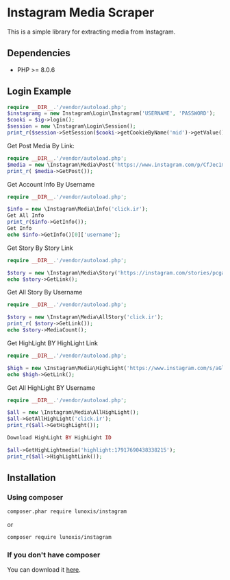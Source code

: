# Instagram Media Scraper 
This is a simple library for extracting media from Instagram. 

## Dependencies
- PHP >= 8.0.6

## Login Example
```php
require __DIR__.'/vendor/autoload.php';
$instagramg = new Instagram\Login\Instagram('USERNAME', 'PASSWORD');
$cooki = $ig->login();
$session = new \Instagram\Login\Session();
print_r($session->SetSession($cooki->getCookieByName('mid')->getValue(),$cooki->getCookieByName('csrftoken')->getValue(),$cooki->getCookieByName('sessionid')->getValue()));
```

Get Post Media By Link: 

```php
require __DIR__.'/vendor/autoload.php';
$media = new \Instagram\Media\Post('https://www.instagram.com/p/CfJec1mMLie/?igshid=YmMyMTA2M2Y=');
print_r( $media->GetPost());
```

Get Account Info By Username 

```php
require __DIR__.'/vendor/autoload.php';

$info = new \Instagram\Media\Info('click.ir');
Get All Info
print_r($info->GetInfo());
Get Info
echo $info->GetInfo()[0]['username'];
```
Get Story By Story Link

```php
require __DIR__.'/vendor/autoload.php';

$story = new \Instagram\Media\Story('https://instagram.com/stories/pcgadjettv/2868234876450457114?igshid=MDJmNzVkMjY=');
echo $story->GetLink();

```
Get All Story By Username

```php
require __DIR__.'/vendor/autoload.php';

$story = new \Instagram\Media\AllStory('click.ir');
print_r( $story->GetLink());
echo $story->MediaCount();
```

Get HighLight BY HighLight Link
```php
require __DIR__.'/vendor/autoload.php';

$high = new \Instagram\Media\HighLight('https://www.instagram.com/s/aGlnaGxpZ2h0OjE3OTI5NjQ4NzIzOTAyNjMy?story_media_id=2768449635828641458_7247131961&igshid=YmMyMTA2M2Y=');
echo $high->GetLink();

```

Get All HighLight BY Username

```php
require __DIR__.'/vendor/autoload.php';

$all = new \Instagram\Media\AllHighLight();
$all->GetAllHighLight('click.ir');
print_r($all->GetHighLight());

Download HighLight BY HighLight ID 

$all->GetHighLightmedia('highlight:17917690438338215');
print_r($all->HighLightLink());

```


## Installation

### Using composer

```sh
composer.phar require lunoxis/instagram
```
or 
```sh
composer require lunoxis/instagram 
```

### If you don't have composer
You can download it [here](https://getcomposer.org/download/).

